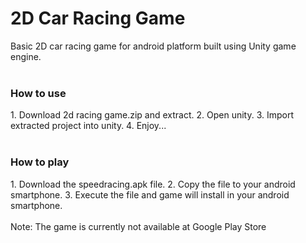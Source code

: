 # 2D Car Racing Game
Basic 2D car racing game for android platform built using Unity game engine.
<br>
<br>
<h3>How to use</h3>
1. Download 2d racing game.zip and extract.
2. Open unity.
3. Import extracted project into unity.
4. Enjoy...
<br/>
<br/>
<h3>How to play</h3>
1. Download the speedracing.apk file.
2. Copy the file to your android smartphone.
3. Execute the file and game will install in your android smartphone.
<br>
<br>
Note: The game is currently not available at Google Play Store
